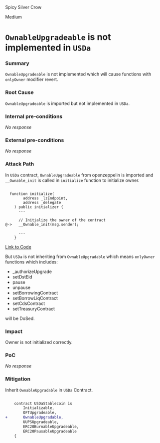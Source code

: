 Spicy Silver Crow

Medium

# `OwnableUpgradeable` is not implemented in `USDa`

### Summary

`OwnableUpgradeable` is not implemented which will cause functions with `onlyOwner` modifier revert.

### Root Cause

`OwnableUpgradeable` is imported but not implemented in `USDa`.

### Internal pre-conditions

_No response_

### External pre-conditions

_No response_

### Attack Path

In `USDa` contract, `OwnableUpgradeable` from openzeppelin is imported and `__Ownable_init` is called in `initialize` function to initialize owner.

```solidity

  function initialize(
        address _lzEndpoint,
        address _delegate
    ) public initializer {
      ---
      
      // Initialize the owner of the contract
@->   __Ownable_init(msg.sender);

      ---
    }

```
[Link to Code](https://github.com/sherlock-audit/2024-11-autonomint/blob/main/Blockchain/Blockchian/contracts/Token/USDa.sol#L49)

But `USDa` is not inheriting from `OwnableUpgradable` which means `onlyOwner` functions which includes:

  * _authorizeUpgrade 
  * setDstEid
  * pause
  * unpause
  * setBorrowingContract
  * setBorrowLiqContract
  * setCdsContract
  * setTreasuryContract

will be DoSed.

### Impact

Owner is not initialized correctly.

### PoC

_No response_

### Mitigation

Inherit `OwnableUpgradable` in `USDa` Contract.

```diff

    contract USDaStablecoin is
        Initializable,
        OFTUpgradeable,
+       OwnableUpgradable,
        UUPSUpgradeable,
        ERC20BurnableUpgradeable,
        ERC20PausableUpgradeable
    {

```